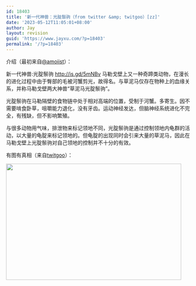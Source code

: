 ```yaml
---
id: 18403
title: '新一代神兽：光腚鬃驹（from twitter &amp; twitgoo）[zz]'
date: '2023-05-12T11:05:01+08:00'
author: Jay
layout: revision
guid: 'https://www.jayxu.com/?p=18403'
permalink: '/?p=18403'
---
```


介绍（最初来自<a href="https://mobile.twitter.com/amoiist" target="_blank" rel="noopener">@amoiist</a>）：

新一代神兽:光腚鬃驹 <a href="http://www.google.com" target="_blank" rel="noopener">http://is.gd/5mNBv</a> 马勒戈壁上又一种奇蹄类动物，在漫长的进化过程中由于臀部的毛被河蟹剪光，故得名。与草泥马仅存在物种上的血缘关系，并称马勒戈壁两大神兽“草泥马光腚鬃驹”。

光腚鬃驹在马勒隔壁的食物链中处于相对高端的位置，受制于河蟹。多寄生。因不需要啃食卧草，咀嚼能力退化，没有牙齿。运动神经发达，但脑神经系统进化不完全，有残缺，但不影响繁殖。

与很多动物用气味，排泄物来标记领地不同，光腚鬃驹是通过控制领地内龟群的活动，以大量的龟腚来标记领地的。但龟腚的出现同时会引来大量的草泥马，因此在马勒戈壁上光腚鬃驹对自己领地的控制并不十分的有效。

有图有真相（来自<a href="http://twitgoo.com/5z4g8" target="_blank" rel="noopener">twitgoo</a>）：<a href="http://www.jayxu.com/log/wp-content/uploads/2009/12/71u6ar.jpg"></a>

<a href="http://www.jayxu.com/log/wp-content/uploads/2009/12/71u6ar.jpg"><img class="alignnone size-medium wp-image-1925" title="71u6ar.jpg" src="http://www.jayxu.com/log/wp-content/uploads/2009/12/71u6ar.jpg" alt="" width="480" height="318" /></a>